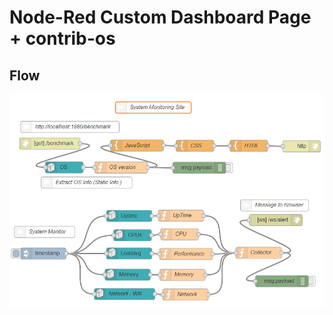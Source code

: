 # Node-Red Custom Dashboard Page + contrib-os

## Flow

<p align="center">
<img src="https://github.com/phyunsj/node-red-custom-dashboard-system-page/blob/master/node-red-system-monitor.png" width="600px"/>
</p>
